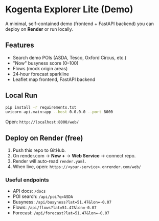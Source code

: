 # Kogenta Explorer Lite (Demo)

A minimal, self-contained demo (frontend + FastAPI backend) you can deploy on **Render** or run locally.

## Features
- Search demo POIs (ASDA, Tesco, Oxford Circus, etc.)
- "Now" busyness score (0–100)
- Flows (mock origin areas)
- 24‑hour forecast sparkline
- Leaflet map frontend, FastAPI backend

## Local Run

```bash
pip install -r requirements.txt
uvicorn api.main:app --host 0.0.0.0 --port 8000
```

Open: `http://localhost:8000/web/`

## Deploy on Render (free)

1. Push this repo to GitHub.
2. On render.com → **New +** → **Web Service** → connect repo.
3. Render will auto-read `render.yaml`.
4. When live, open: `https://<your-service>.onrender.com/web/`

### Useful endpoints
- API docs: `/docs`
- POI search: `/api/poi?q=ASDA`
- Busyness: `/api/busyness?lat=51.47&lon=-0.07`
- Flows: `/api/flows?lat=51.47&lon=-0.07`
- Forecast: `/api/forecast?lat=51.47&lon=-0.07`
```